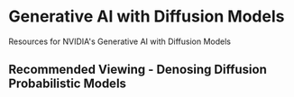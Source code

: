 # Generative AI with Diffusion Models
Resources for NVIDIA's Generative AI with Diffusion Models

## Recommended Viewing - Denosing Diffusion Probabilistic Models

[](https://youtu.be/EhndHhIvWWw?si=VBtvl83UYaOHQcEr)
